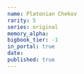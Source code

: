 ```yaml
---
name: Platonian Chekov
rarity: 5
series: original
memory_alpha:
bigbook_tier: -1
in_portal: true
date:
published: true
---
```



